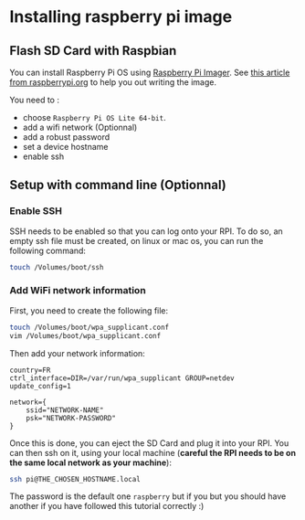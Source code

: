# Installing raspberry pi image

## Flash SD Card with Raspbian 

You can install Raspberry Pi OS using [Raspberry Pi Imager](https://www.raspberrypi.com/software/). See [this article from raspberrypi.org](https://www.raspberrypi.org/documentation/installation/installing-images/) to help you out writing the image.

You need to :
- choose `Raspberry Pi OS Lite 64-bit`.
- add a wifi network (Optionnal)
- add a robust password
- set a device hostname
- enable ssh

## Setup with command line (Optionnal)
### Enable SSH

SSH needs to be enabled so that you can log onto your RPI. To do so, an empty ssh file must be created, on linux or mac os, you can run the following command:

```bash
touch /Volumes/boot/ssh
```

### Add WiFi network information

First, you need to create the following file:
```bash
touch /Volumes/boot/wpa_supplicant.conf
vim /Volumes/boot/wpa_supplicant.conf
```
Then add your network information:
```
country=FR
ctrl_interface=DIR=/var/run/wpa_supplicant GROUP=netdev
update_config=1

network={
    ssid="NETWORK-NAME"
    psk="NETWORK-PASSWORD"
}
```

Once this is done, you can eject the SD Card and plug it into your RPI. You can then ssh on it, using your local machine (**careful the RPI needs to be on the same local network as your machine**):
```bash
ssh pi@THE_CHOSEN_HOSTNAME.local
```

The password is the default one `raspberry` but if you but you should have another if you have followed this tutorial correctly :)